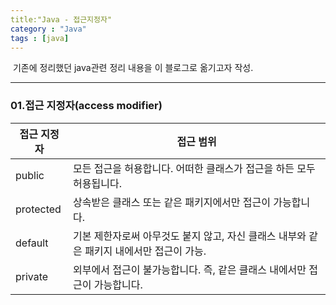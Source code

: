 ```yaml
---
title:"Java - 접근지정자"
category : "Java"
tags : [java]
---
```


​	기존에 정리했던 java관련 정리 내용을 이 블로그로 옮기고자 작성.

---

### 01.접근 지정자(access modifier)

| 접근 지정자 | 접근 범위                                                    |
| ----------- | ------------------------------------------------------------ |
| public      | 모든 접근을 허용합니다. 어떠한 클래스가 접근을 하든 모두 허용됩니다. |
| protected   | 상속받은 클래스 또는 같은 패키지에서만 접근이 가능합니다.    |
| default     | 기본 제한자로써 아무것도 붙지 않고, 자신 클래스 내부와 같은 패키지 내에서만 접근이 가능. |
| private     | 외부에서 접근이 불가능합니다. 즉, 같은 클래스 내에서만 접근이 가능합니다. |

